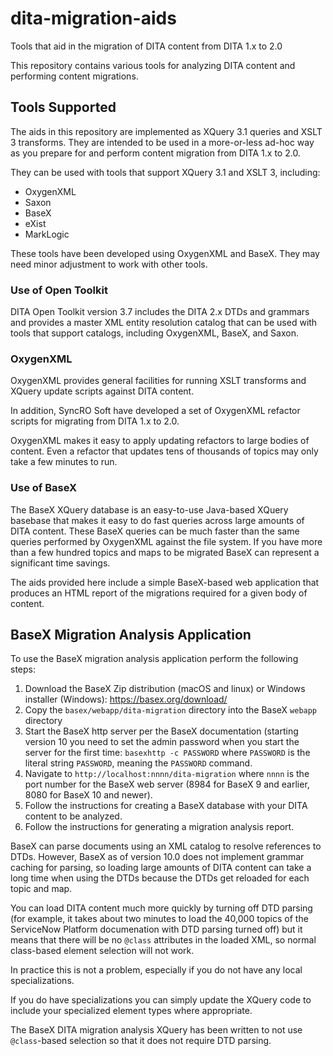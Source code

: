 # dita-migration-aids

Tools that aid in the migration of DITA content from DITA 1.x to 2.0

This repository contains various tools for analyzing DITA content and performing content migrations.

## Tools Supported

The aids in this repository are implemented as XQuery 3.1 queries and XSLT 3 transforms. They are intended to be used in a more-or-less ad-hoc way as you prepare for and perform content migration from DITA 1.x to 2.0.

They can be used with tools that support XQuery 3.1 and XSLT 3, including:

* OxygenXML
* Saxon
* BaseX
* eXist
* MarkLogic

These tools have been developed using OxygenXML and BaseX. They may need minor adjustment to work with other tools.

### Use of Open Toolkit

DITA Open Toolkit version 3.7 includes the DITA 2.x DTDs and grammars and provides a master XML entity resolution catalog that can be used with tools that support catalogs, including OxygenXML, BaseX, and Saxon.

### OxygenXML

OxygenXML provides general facilities for running XSLT transforms and XQuery update scripts against DITA content.

In addition, SyncRO Soft have developed a set of OxygenXML refactor scripts for migrating from DITA 1.x to 2.0.

OxygenXML makes it easy to apply updating refactors to large bodies of content. Even a refactor that updates tens of thousands of topics may only take a few minutes to run.

### Use of BaseX

The BaseX XQuery database is an easy-to-use Java-based XQuery basebase that makes it easy to do fast queries across large amounts of DITA content. These BaseX queries can be much faster than the same queries performed by OxygenXML against the file system. If you have more than a few hundred topics and maps to be migrated BaseX can represent a significant time savings.

The aids provided here include a simple BaseX-based web application that produces an HTML report of the migrations required for a given body of content.

## BaseX Migration Analysis Application

To use the BaseX migration analysis application perform the following steps:

1. Download the BaseX Zip distribution (macOS and linux) or Windows installer (Windows): https://basex.org/download/
1. Copy the `basex/webapp/dita-migration` directory into the BaseX `webapp` directory
1. Start the BaseX http server per the BaseX documentation (starting version 10 you need to set the admin password when you start the server for the first time: `basexhttp -c PASSWORD` where `PASSWORD` is the literal string `PASSWORD`, meaning the `PASSWORD` command.
1. Navigate to `http://localhost:nnnn/dita-migration` where `nnnn` is the port number for the BaseX web server (8984 for BaseX 9 and earlier, 8080 for BaseX 10 and newer).
1. Follow the instructions for creating a BaseX database with your DITA content to be analyzed.
1. Follow the instructions for generating a migration analysis report.

BaseX can parse documents using an XML catalog to resolve references to DTDs. However, BaseX as of version 10.0 does not implement grammar caching for parsing, so loading large amounts of DITA content can take a long time when using the DTDs because the DTDs get reloaded for each topic and map.

You can load DITA content much more quickly by turning off DTD parsing (for example, it takes about two minutes to load the 40,000 topics of the ServiceNow Platform documenation with DTD parsing turned off) but it means that there will be no `@class` attributes in the loaded XML, so normal class-based element selection will not work.

In practice this is not a problem, especially if you do not have any local specializations.

If you do have specializations you can simply update the XQuery code to include your specialized element types where appropriate.

The BaseX DITA migration analysis XQuery has been written to not use `@class`-based selection so that it does not require DTD parsing.